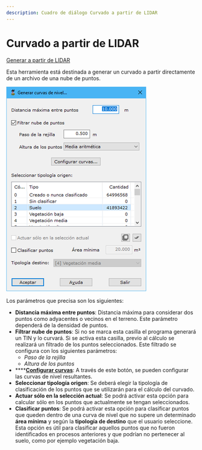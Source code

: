 ```yaml
---
description: Cuadro de diálogo Curvado a partir de LIDAR
---
```


# Curvado a partir de LIDAR

[Generar a partir de LIDAR](../../fichas-de-herramientas/ficha-de-herramientas-archivos-lidar/calcular-a-partir-de-lidar.md)

Esta herramienta está destinada a generar un curvado a partir directamente de un archivo de una nube de puntos.

![Cuadro de di&#xE1;logo para generar un curvado a partir de una nube de puntos](../../../.gitbook/assets/image%20%2826%29.png)

Los parámetros que precisa son los siguientes:

* **Distancia máxima entre puntos**: Distancia máxima para considerar dos puntos como adyacentes o vecinos en el terreno. Este parámetro dependerá de la densidad de puntos.
* **Filtrar nube de puntos**: Si no se marca esta casilla el programa generará un TIN y lo curvará. Si se activa esta casilla, previo al cálculo se realizará un filtrado de los puntos seleccionados. Este filtrado se configura con los siguientes parámetros:
  * _Paso de la rejilla_
  * _Altura de los puntos_
* \*\*\*\*[**Configurar curvas**](../../herramientas-mdt/curvado/): A través de este botón, se pueden configurar las curvas de nivel resultantes.
* **Seleccionar tipología origen**: Se deberá elegir la tipología de clasificación de los puntos que se utilizarán para el cálculo del curvado.
* **Actuar sólo en la selección actual**: Se podrá activar esta opción para calcular sólo en los puntos que actualmente se tengan seleccionados.
* **Clasificar puntos**: Se podrá activar esta opción para clasificar puntos que queden dentro de una curva de nivel que no supere un determinado **área mínima** y según la **tipología de destino** que el usuario seleccione. Esta opción es útil para clasificar aquellos puntos que no fueron identificados en procesos anteriores y que podrían no pertenecer al suelo, como por ejemplo vegetación baja.

